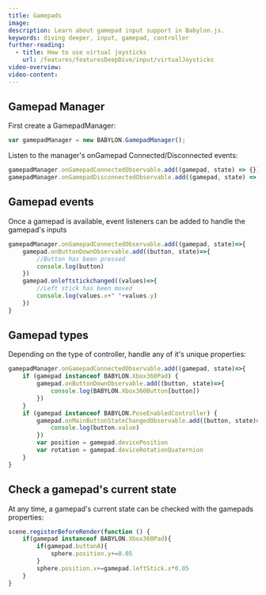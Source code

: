 ```yaml
---
title: Gamepads
image:
description: Learn about gamepad input support in Babylon.js.
keywords: diving deeper, input, gamepad, controller
further-reading:
  - title: How to use virtual joysticks
    url: /features/featuresDeepDive/input/virtualJoysticks
video-overview:
video-content:
---
```


## Gamepad Manager

First create a GamepadManager:

```javascript
var gamepadManager = new BABYLON.GamepadManager();
```

Listen to the manager's onGamepad Connected/Disconnected events:

```javascript
gamepadManager.onGamepadConnectedObservable.add((gamepad, state) => {});
gamepadManager.onGamepadDisconnectedObservable.add((gamepad, state) => {});
```

## Gamepad events

Once a gamepad is available, event listeners can be added to handle the gamepad's inputs

```javascript
gamepadManager.onGamepadConnectedObservable.add((gamepad, state)=>{
    gamepad.onButtonDownObservable.add((button, state)=>{
        //Button has been pressed
        console.log(button)
    })
    gamepad.onleftstickchanged((values)=>{
        //Left stick has been moved
        console.log(values.x+" "+values.y)
    })
}
```

## Gamepad types

Depending on the type of controller, handle any of it's unique properties:

```javascript
gamepadManager.onGamepadConnectedObservable.add((gamepad, state)=>{
    if (gamepad instanceof BABYLON.Xbox360Pad) {
        gamepad.onButtonDownObservable.add((button, state)=>{
            console.log(BABYLON.Xbox360Button[button])
        })
    }
    if (gamepad instanceof BABYLON.PoseEnabledController) {
        gamepad.onMainButtonStateChangedObservable.add((button, state)=>{
            console.log(button.value)
        })
        var position = gamepad.devicePosition
        var rotation = gamepad.deviceRotationQuaternion
    }
}
```

## Check a gamepad's current state

At any time, a gamepad's current state can be checked with the gamepads properties:

```javascript
scene.registerBeforeRender(function () {
    if(gamepad instanceof BABYLON.Xbox360Pad){
        if(gamepad.buttonA){
            sphere.position.y+=0.05
        }
        sphere.position.x+=gamepad.leftStick.x*0.05
    }
}
```

<Playground id="#U3XJTB#38" title="Gamepad Example" description="Simple example of enabling gamepad support to your scene."/>
